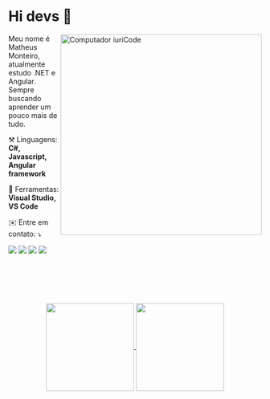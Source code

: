 # Hi devs 👋

<img src="https://raw.githubusercontent.com/MicaelliMedeiros/micaellimedeiros/master/image/computer-illustration.png" min-width="300px" max-width="300px" width="400px" align="right" alt="Computador iuriCode">

<p align="left"> 
  Meu nome é Matheus Monteiro, atualmente estudo .NET e Angular.<br>
  Sempre buscando aprender um pouco mais de tudo.
</p>

<p align="left">
 ⚒️ Linguagens: <strong>C#, Javascript, Angular framework</strong>
</p>

<p align="left">
  💼 Ferramentas: <strong>Visual Studio, VS Code</strong>
</p>

<p align="left">
 ✉️ Entre em contato: ⤵️
</p>

<p align="left">
  <a href="mailto:pablomonteiro777@gmail.com" alt="Gmail">
  <img src="https://img.shields.io/badge/-Gmail-FF0000?style=flat-square&labelColor=FF0000&logo=gmail&logoColor=white&link=monteiromatheus047@gmail.com" /></a>

  <a href="https://www.linkedin.com/in/matheus-monteiro-7a7340200/" alt="Linkedin">
  <img src="https://img.shields.io/badge/-Linkedin-0e76a8?style=flat-square&logo=Linkedin&logoColor=white&link=https://www.linkedin.com/in/matheus-monteiro-7a7340200/" /></a>

  <a href="https://api.whatsapp.com/send?phone=55169945123639" alt="WhatsApp">
  <img src="https://img.shields.io/badge/-WhatsApp-25d366?style=flat-square&labelColor=25d366&logo=whatsapp&logoColor=white&link=https://api.whatsapp.com/send?phone=5516994512363
9"/></a>


  <a href="https://www.instagram.com/matheus_monteiro047/" alt="Instagram">
  <img src="https://img.shields.io/badge/-Instagram-DF0174?style=flat-square&labelColor=DF0174&logo=instagram&logoColor=white&link=https://www.instagram.com/matheus_monteiro047/"/></a>
</p>  
 
<br><br><br><br>

<p align=center>
  <a href="https://github.com/anuraghazra/github-readme-stats" title="Top Langs">
    <img height=175 align="center" src="https://github-readme-stats.vercel.app/api/top-langs/?username=phmonte&layout=compact&theme=gotham">
  </a>
  <a href="https://github.com/anuraghazra/github-readme-stats" title="About Me">
  <img height=175 align="center" src="https://github-readme-stats.vercel.app/api?username=phmonte&show_icons=true&layout=compact&theme=gotham" />
  </a>
</p>

</h2>
